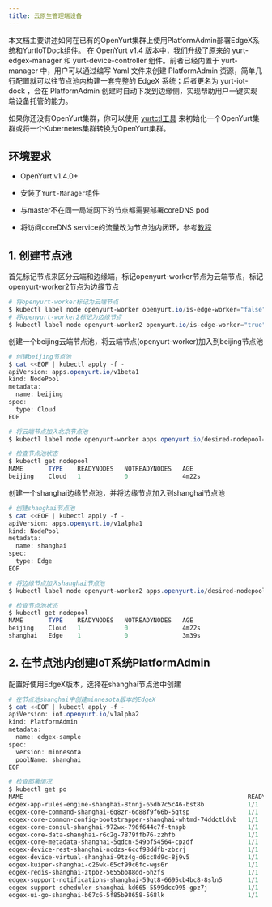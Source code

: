 ```yaml
---
title: 云原生管理端设备
---
```



本文档主要讲述如何在已有的OpenYurt集群上使用PlatformAdmin部署EdgeX系统和YurtIoTDock组件。
在 OpenYurt v1.4 版本中，我们升级了原来的 yurt-edgex-manager 和 yurt-device-controller 组件。前者已经内置于 yurt-manager 中，用户可以通过编写 Yaml 文件来创建 PlatformAdmin 资源，简单几行配置就可以往节点池内构建一套完整的 EdgeX 系统；后者更名为 yurt-iot-dock ，会在 PlatformAdmin 创建时自动下发到边缘侧，实现帮助用户一键实现端设备托管的能力。



如果你还没有OpenYurt集群，你可以使用 [yurtctl工具](https://github.com/openyurtio/openyurt/blob/master/docs/tutorial/yurtctl.md) 
来初始化一个OpenYurt集群或将一个Kubernetes集群转换为OpenYurt集群。

## 环境要求

- OpenYurt v1.4.0+
- 安装了`Yurt-Manager`组件

- 与master不在同一局域网下的节点都需要部署coreDNS pod
- 将访问coreDNS service的流量改为节点池内闭环，参考[教程](https://github.com/openyurtio/openyurt/blob/master/docs/tutorial/service-topology.md)



## 1. 创建节点池
首先标记节点来区分云端和边缘端，标记openyurt-worker节点为云端节点，标记openyurt-worker2节点为边缘节点
```powershell
# 将openyurt-worker标记为云端节点
$ kubectl label node openyurt-worker openyurt.io/is-edge-worker="false"
# 将openyurt-worker2标记为边缘节点
$ kubectl label node openyurt-worker2 openyurt.io/is-edge-worker="true"
```

创建一个beijing云端节点池，将云端节点(openyurt-worker)加入到beijing节点池

```powershell
# 创建beijing节点池
$ cat <<EOF | kubectl apply -f -
apiVersion: apps.openyurt.io/v1beta1
kind: NodePool
metadata:
  name: beijing
spec:
  type: Cloud
EOF

# 将云端节点加入北京节点池
$ kubectl label node openyurt-worker apps.openyurt.io/desired-nodepool=beijing

# 检查节点池状态
$ kubectl get nodepool
NAME       TYPE    READYNODES   NOTREADYNODES   AGE
beijing    Cloud   1            0               4m22s
```

创建一个shanghai边缘节点池，并将边缘节点加入到shanghai节点池



```powershell
# 创建shanghai节点池
$ cat <<EOF | kubectl apply -f -
apiVersion: apps.openyurt.io/v1alpha1
kind: NodePool
metadata:
  name: shanghai
spec:
  type: Edge
EOF

# 将边缘节点加入shanghai节点池
$ kubectl label node openyurt-worker2 apps.openyurt.io/desired-nodepool=shanghai

# 检查节点池状态
$ kubectl get nodepool
NAME       TYPE    READYNODES   NOTREADYNODES   AGE
beijing    Cloud   1            0               4m22s
shanghai   Edge    1            0               3m39s
```

## 2. 在节点池内创建IoT系统PlatformAdmin

配置好使用EdgeX版本，选择在shanghai节点池中创建

```powershell
# 在节点池shanghai中创建minnesota版本的EdgeX
$ cat <<EOF | kubectl apply -f -
apiVersion: iot.openyurt.io/v1alpha2
kind: PlatformAdmin
metadata:
  name: edgex-sample
spec:
  version: minnesota
  poolName: shanghai
EOF

# 检查部署情况
$ kubectl get po
NAME                                                              READY   STATUS    RESTARTS        AGE
edgex-app-rules-engine-shanghai-8tnnj-65db7c5c46-bst8b            1/1     Running   0               3m54s
edgex-core-command-shanghai-6q8zr-6d88f9f66b-5qtsp                1/1     Running   1 (2m44s ago)   3m55s
edgex-core-common-config-bootstrapper-shanghai-whtmd-74ddctldvb   1/1     Running   0               3m54s
edgex-core-consul-shanghai-972wx-796f644c7f-tnspb                 1/1     Running   0               3m55s
edgex-core-data-shanghai-r6c2g-7879ffb76-zzhfb                    1/1     Running   1 (2m23s ago)   3m55s
edgex-core-metadata-shanghai-5qdcn-549bf54564-cpzdf               1/1     Running   0               3m55s
edgex-device-rest-shanghai-ncdzs-6ccf98ddfb-zbzrj                 1/1     Running   1 (2m32s ago)   3m55s
edgex-device-virtual-shanghai-9tz4g-d6cc8d9c-8j9v5                1/1     Running   0               3m54s
edgex-kuiper-shanghai-c26wk-65cf99c6fc-wgs6r                      1/1     Running   0               3m54s
edgex-redis-shanghai-ztpbz-5655bb88dd-6hzfs                       1/1     Running   0               3m54s
edgex-support-notifications-shanghai-59qt8-6695cb4bc8-8sln5       1/1     Running   0               3m53s
edgex-support-scheduler-shanghai-kd665-5599dcc995-gpz7j           1/1     Running   0               3m53s
edgex-ui-go-shanghai-b67c6-5f85b98658-568lk                       1/1     Running   0               3m55s
```